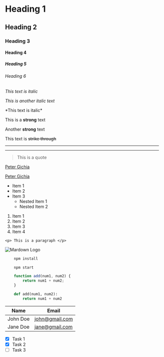 <!-- Headings -->
# Heading 1
## Heading 2
### Heading 3
#### Heading 4
##### Heading 5
###### Heading 6

<!-- Italics -->
*This text is italic*

_This is another italic text_

<!-- Escape character -->
\*This text is italic\* 


<!-- Strong -->
This is a **strong** text

Another __strong__ text

<!-- Strikethrough -->
This text is ~~strike through~~

<!-- Horizontal rule -->

---
___


<!-- Blockquote -->
> This is a quote

<!-- Links -->
[Peter Gichia](https://github.com/Gichia)
<!-- Link with a title -->
[Peter Gichia](https://github.com/Gichia "My Github Account")

<!-- Ul -->
* Item 1
* Item 2
* Item 3
  * Nested Item 1
  * Nested Item 2

<!-- Ol -->
1. Item 1
1. Item 2
1. Item 3
1. Item 4

<!-- Inline code -->
`<p> This is a paragraph </p>`

<!-- Image -->
![Mardown Logo](https://markdown-here.com/img/icon256.png "Markdown Logo Image")

<!-- Github Mardown -->
<!-- Code Blocks -->
```bash
    npm install 

    npm start
```

```javascript
    function add(num1, num2) {
        return num1 + num2;
    }
```

```python
    def add(num1, num2):
        return num1 + num2
```

<!-- Tables -->
|  Name  | Email     |
| --------  | ------ |
| John Doe  | john@gmail.com |
| Jane Doe  | jane@gmail.com |

<!-- Task Lists -->
* [x] Task 1
* [x] Task 2
* [ ] Task 3
